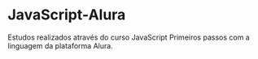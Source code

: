 # JavaScript-Alura
Estudos realizados através  do curso JavaScript Primeiros passos com a linguagem  da plataforma Alura.
